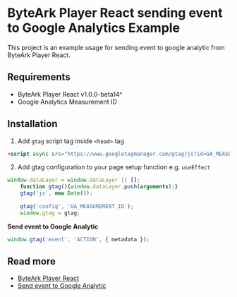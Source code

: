 # ByteArk Player React sending event to Google Analytics Example

This project is an example usage for sending event to google analytic from ByteArk Player React.

## Requirements
* ByteArk Player React v1.0.0-beta14^
* Google Analytics Measurement ID

## Installation

1. Add `gtag` script tag inside `<head>` tag
```html
<script async src="https://www.googletagmanager.com/gtag/js?id=GA_MEASUREMENT_ID"></script>
```

2. Add gtag configuration to your page setup function e.g. `useEffect`
```js
window.dataLayer = window.dataLayer || [];
    function gtag(){window.dataLayer.push(arguments);}
    gtag('js', new Date());
  
    gtag('config', 'GA_MEASUREMENT_ID');
    window.gtag = gtag;
```

**Send event to Google Analytic**

```js
window.gtag('event', 'ACTION', { metadata });
```

## Read more
- [ByteArk Player React](https://github.com/byteark/byteark-player-react)
- [Send event to Google Analytic](https://developers.google.com/analytics/devguides/collection/gtagjs/sending-data])